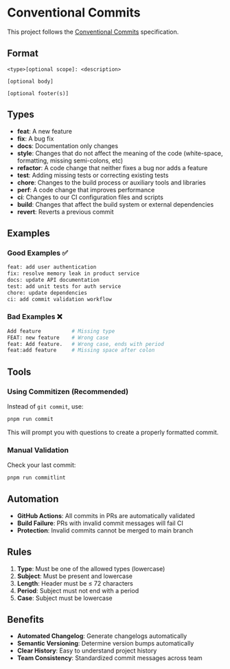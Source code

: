 # Conventional Commits

This project follows the [Conventional Commits](https://www.conventionalcommits.org/) specification.

## Format

```
<type>[optional scope]: <description>

[optional body]

[optional footer(s)]
```

## Types

- **feat**: A new feature
- **fix**: A bug fix
- **docs**: Documentation only changes
- **style**: Changes that do not affect the meaning of the code (white-space, formatting, missing semi-colons, etc)
- **refactor**: A code change that neither fixes a bug nor adds a feature
- **test**: Adding missing tests or correcting existing tests
- **chore**: Changes to the build process or auxiliary tools and libraries
- **perf**: A code change that improves performance
- **ci**: Changes to our CI configuration files and scripts
- **build**: Changes that affect the build system or external dependencies
- **revert**: Reverts a previous commit

## Examples

### Good Examples ✅

```bash
feat: add user authentication
fix: resolve memory leak in product service
docs: update API documentation
test: add unit tests for auth service
chore: update dependencies
ci: add commit validation workflow
```

### Bad Examples ❌

```bash
Add feature          # Missing type
FEAT: new feature    # Wrong case
feat: Add feature.   # Wrong case, ends with period
feat:add feature     # Missing space after colon
```

## Tools

### Using Commitizen (Recommended)

Instead of `git commit`, use:

```bash
pnpm run commit
```

This will prompt you with questions to create a properly formatted commit.

### Manual Validation

Check your last commit:

```bash
pnpm run commitlint
```

## Automation

- **GitHub Actions**: All commits in PRs are automatically validated
- **Build Failure**: PRs with invalid commit messages will fail CI
- **Protection**: Invalid commits cannot be merged to main branch

## Rules

1. **Type**: Must be one of the allowed types (lowercase)
2. **Subject**: Must be present and lowercase
3. **Length**: Header must be ≤ 72 characters
4. **Period**: Subject must not end with a period
5. **Case**: Subject must be lowercase

## Benefits

- **Automated Changelog**: Generate changelogs automatically
- **Semantic Versioning**: Determine version bumps automatically
- **Clear History**: Easy to understand project history
- **Team Consistency**: Standardized commit messages across team
